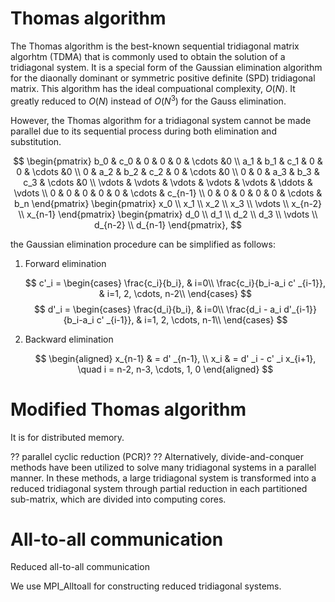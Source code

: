 <!-- 
< Theory >
Thomas algorithm
- Background: tridiagonal matrix
  - matrix form (LaTeX)
- presudo code
- Gaussian elimination procedure can be simplified: 
- Benefit: reduce O(N) instaed of O(N^3)
- Limiation: cannot be made parallel 
    - massive amounts of global all-to-all communications are needed in each dimension to transpose
    - data for the complete sequential tridiagonal matrices on each computing core.
Modified Thomas algorithm
All-to-all communication
 -->

<!-- Tridiagonal matrix algorithm(TDMA) -->

# Thomas algorithm

 The Thomas algorithm is the best-known sequential tridiagonal matrix algorhtm (TDMA) that is commonly used to obtain the solution of a tridiagonal system. It is a special form of the Gaussian elimination algorithm for the diaonally dominant or symmetric positive definite (SPD) tridiagonal matrix. This algorithm has the ideal compuational complexity, $O(N)$. It greatly reduced to $O(N)$ instead of $O(N^3)$ for the Gauss elimination.
 
 However, the Thomas algorithm for a tridiagonal system cannot be made parallel due to its sequential process during both elimination and substitution.

$$
\begin{pmatrix}
b_0 & c_0 & 0 & 0 & 0 & \cdots &0 \\
a_1 & b_1 & c_1 & 0 & 0 & \cdots &0 \\
0 & a_2 & b_2 & c_2 & 0 &  \cdots &0 \\
0 & 0 & a_3 & b_3 & c_3 &   \cdots &0 \\
\vdots & \vdots & \vdots & \vdots & \vdots & \ddots & \vdots \\
0 & 0 & 0 & 0 & 0 & \cdots & c_{n-1} \\
0 & 0 & 0 & 0 & 0 & \cdots & b_n
\end{pmatrix}
\begin{pmatrix}
x_0 \\ x_1 \\ x_2 \\ x_3 \\ \vdots \\ x_{n-2} \\ x_{n-1}
\end{pmatrix}
\begin{pmatrix}
d_0 \\ d_1 \\ d_2 \\ d_3 \\ \vdots \\ d_{n-2} \\ d_{n-1}
\end{pmatrix},
$$

the Gaussian elimination procedure can be simplified as follows:

1. Forward elimination
   
   $$
   c'_i = 
   \begin{cases}
    \frac{c_i}{b_i}, & i=0\\
    \frac{c_i}{b_i-a_i c' _{i-1}}, & i=1, 2, \cdots, n-2\\
   \end{cases}
   $$
   $$
   d'_i = 
   \begin{cases}
    \frac{d_i}{b_i}, & i=0\\
    \frac{d_i - a_i d'_{i-1}}{b_i-a_i c' _{i-1}}, & i=1, 2, \cdots, n-1\\
   \end{cases}
   $$

2. Backward elimination
   
   $$
   \begin{aligned}
   x_{n-1} & = d' _{n-1}, \\
   x_i & = d' _i - c' _i x_{i+1}, \quad i = n-2, n-3, \cdots, 1, 0
   \end{aligned}
   $$



<!-- - Limiation: cannot be made parallel  -->

<!-- - massive amounts of global all-to-all communications are needed in each dimension to transpose -->

<!-- - data for the complete sequential tridiagonal matrices on each computing core. -->

# Modified Thomas algorithm
It is for distributed memory.

?? parallel cyclic reduction (PCR)? 
?? Alternatively, divide-and-conquer methods have been utilized to solve many tridiagonal systems in a parallel manner. In these methods, a large tridiagonal system is transformed into a reduced tridiagonal system through partial reduction in each partitioned sub-matrix, which are divided into computing cores. 

# All-to-all communication
Reduced all-to-all communication

We use MPI_Alltoall for constructing reduced tridiagonal systems. 